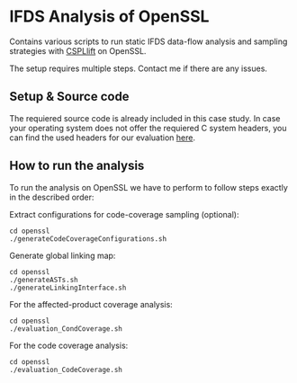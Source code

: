 # IFDS Analysis of OpenSSL

Contains various scripts to run static IFDS data-flow analysis and sampling strategies with [CSPLlift](https://github.com/aJanker/CSPLlift) on OpenSSL.

The setup requires multiple steps. Contact me if there are any issues.

## Setup & Source code

The requiered source code is already included in this case study. 
In case your operating system does not offer the requiered C system headers, you can find the used headers for our evaluation [here](https://github.com/aJanker/TypeChef-GNUCHeader).

## How to run the analysis

To run the analysis on OpenSSL we have to perform to follow steps exactly in the described order:

Extract configurations for code-coverage sampling (optional):

    cd openssl
    ./generateCodeCoverageConfigurations.sh
    
Generate global linking map:

    cd openssl
    ./generateASTs.sh
    ./generateLinkingInterface.sh
    
For the affected-product coverage analysis:

    cd openssl
    ./evaluation_CondCoverage.sh
    
For the code coverage analysis:
    
    cd openssl
    ./evaluation_CodeCoverage.sh

